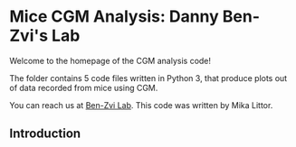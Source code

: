 # Mice CGM Analysis: Danny Ben-Zvi's Lab

Welcome to the homepage of the CGM analysis code!

The folder contains 5 code files written in Python 3, 
that produce plots out of data recorded from mice using CGM.

You can reach us at [Ben-Zvi Lab](https://www.benzvilab.com/).
This code was written by Mika Littor. 

## Introduction





